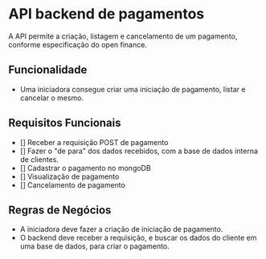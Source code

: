 # API backend de pagamentos

A API permite a criação, listagem e cancelamento de um pagamento, conforme especificação do open finance.

## Funcionalidade

- Uma iniciadora consegue criar uma iniciação de pagamento, listar e cancelar o mesmo.

## Requisitos Funcionais

- [] Receber a requisição POST de pagamento
- [] Fazer o "de para" dos dados recebidos, com a base de dados interna de clientes.
- [] Cadastrar o pagamento no mongoDB
- [] Visualização de pagamento
- [] Cancelamento de pagamento

## Regras de Negócios

- A iniciadora deve fazer a criação de iniciação de pagamento.
- O backend deve receber a requisição, e buscar os dados do cliente em uma base de dados, para criar o pagamento.
